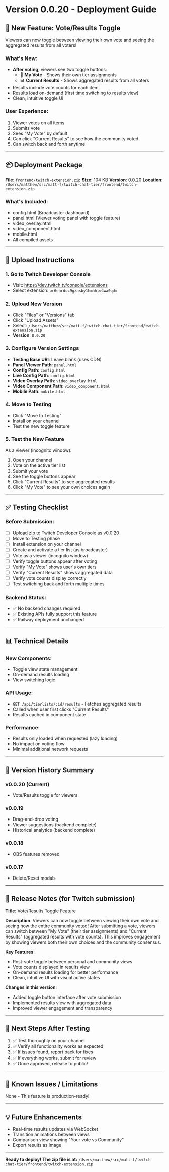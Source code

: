 # Version 0.0.20 - Deployment Guide

## 🎉 New Feature: Vote/Results Toggle

Viewers can now toggle between viewing their own vote and seeing the aggregated results from all voters!

### What's New:
- **After voting**, viewers see two toggle buttons:
  - 📝 **My Vote** - Shows their own tier assignments
  - 📊 **Current Results** - Shows aggregated results from all voters
- Results include vote counts for each item
- Results load on-demand (first time switching to results view)
- Clean, intuitive toggle UI

### User Experience:
1. Viewer votes on all items
2. Submits vote
3. Sees "My Vote" by default
4. Can click "Current Results" to see how the community voted
5. Can switch back and forth anytime

---

## 📦 Deployment Package

**File**: `frontend/twitch-extension.zip`
**Size**: 104 KB
**Version**: 0.0.20
**Location**: `/Users/matthew/src/matt-f/twitch-chat-tier/frontend/twitch-extension.zip`

### What's Included:
- config.html (Broadcaster dashboard)
- panel.html (Viewer voting panel with toggle feature)
- video_overlay.html
- video_component.html
- mobile.html
- All compiled assets

---

## 🚀 Upload Instructions

### 1. Go to Twitch Developer Console
- Visit: https://dev.twitch.tv/console/extensions
- Select extension: `or6ehrdoc9gzasby1hmhhtw4wa0qdm`

### 2. Upload New Version
- Click "Files" or "Versions" tab
- Click "Upload Assets"
- Select: `/Users/matthew/src/matt-f/twitch-chat-tier/frontend/twitch-extension.zip`
- **Version**: `0.0.20`

### 3. Configure Version Settings
- **Testing Base URI**: Leave blank (uses CDN)
- **Panel Viewer Path**: `panel.html`
- **Config Path**: `config.html`
- **Live Config Path**: `config.html`
- **Video Overlay Path**: `video_overlay.html`
- **Video Component Path**: `video_component.html`
- **Mobile Path**: `mobile.html`

### 4. Move to Testing
- Click "Move to Testing"
- Install on your channel
- Test the new toggle feature

### 5. Test the New Feature
As a viewer (incognito window):
1. Open your channel
2. Vote on the active tier list
3. Submit your vote
4. See the toggle buttons appear
5. Click "Current Results" to see aggregated results
6. Click "My Vote" to see your own choices again

---

## ✅ Testing Checklist

### Before Submission:
- [ ] Upload zip to Twitch Developer Console as v0.0.20
- [ ] Move to Testing phase
- [ ] Install extension on your channel
- [ ] Create and activate a tier list (as broadcaster)
- [ ] Vote as a viewer (incognito window)
- [ ] Verify toggle buttons appear after voting
- [ ] Verify "My Vote" shows user's own tiers
- [ ] Verify "Current Results" shows aggregated data
- [ ] Verify vote counts display correctly
- [ ] Test switching back and forth multiple times

### Backend Status:
- ✅ No backend changes required
- ✅ Existing APIs fully support this feature
- ✅ Railway deployment unchanged

---

## 📊 Technical Details

### New Components:
- Toggle view state management
- On-demand results loading
- View switching logic

### API Usage:
- `GET /api/tierlists/:id/results` - Fetches aggregated results
- Called when user first clicks "Current Results"
- Results cached in component state

### Performance:
- Results only loaded when requested (lazy loading)
- No impact on voting flow
- Minimal additional network requests

---

## 🔄 Version History Summary

### v0.0.20 (Current)
- Vote/Results toggle for viewers

### v0.0.19
- Drag-and-drop voting
- Viewer suggestions (backend complete)
- Historical analytics (backend complete)

### v0.0.18
- OBS features removed

### v0.0.17
- Delete/Reset modals

---

## 📝 Release Notes (for Twitch submission)

**Title**: Vote/Results Toggle Feature

**Description**:
Viewers can now toggle between viewing their own vote and seeing how the entire community voted! After submitting a vote, viewers can switch between "My Vote" (their tier assignments) and "Current Results" (aggregated results with vote counts). This improves engagement by showing viewers both their own choices and the community consensus.

**Key Features**:
- Post-vote toggle between personal and community views
- Vote counts displayed in results view
- On-demand results loading for better performance
- Clean, intuitive UI with visual active states

**Changes in this version**:
- Added toggle button interface after vote submission
- Implemented results view with aggregated data
- Improved viewer engagement and transparency

---

## 🎯 Next Steps After Testing

1. ✅ Test thoroughly on your channel
2. ✅ Verify all functionality works as expected
3. ✅ If issues found, report back for fixes
4. ✅ If everything works, submit for review
5. ✅ Once approved, release to public!

---

## 🐛 Known Issues / Limitations
None - This feature is production-ready!

---

## 💡 Future Enhancements
- Real-time results updates via WebSocket
- Transition animations between views
- Comparison view showing "Your vote vs Community"
- Export results as image

---

**Ready to deploy! The zip file is at:**
`/Users/matthew/src/matt-f/twitch-chat-tier/frontend/twitch-extension.zip`
